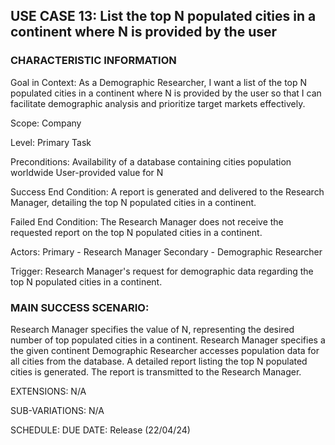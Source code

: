 ## USE CASE 13: List the top N populated cities in a continent where N is provided by the user

### CHARACTERISTIC INFORMATION

Goal in Context:
As a Demographic Researcher, I want a list of the top N populated cities in a continent where N is provided by the user so that I can facilitate demographic analysis and prioritize target markets effectively.

Scope:
Company

Level:
Primary Task

Preconditions:
Availability of a database containing cities population worldwide
User-provided value for N

Success End Condition:
A report is generated and delivered to the Research Manager, detailing the top N populated cities in a continent.

Failed End Condition:
The Research Manager does not receive the requested report on the top N populated cities in a continent.

Actors:
Primary - Research Manager
Secondary - Demographic Researcher

Trigger:
Research Manager's request for demographic data regarding the top N populated cities in a continent.

### MAIN SUCCESS SCENARIO:

Research Manager specifies the value of N, representing the desired number of top populated cities in a continent.
Research Manager specifies a the given continent
Demographic Researcher accesses population data for all cities from the database.
A detailed report listing the top N populated cities is generated.
The report is transmitted to the Research Manager.

EXTENSIONS:
N/A

SUB-VARIATIONS:
N/A

SCHEDULE:
DUE DATE: Release (22/04/24)